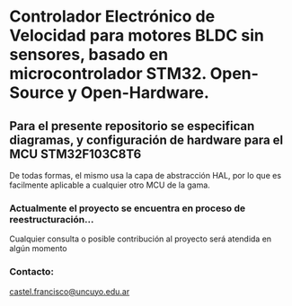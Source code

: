 # Controlador Electrónico de Velocidad para motores BLDC sin sensores, basado en microcontrolador STM32. Open-Source y Open-Hardware.

## Para el presente repositorio se especifican diagramas, y configuración de hardware para el MCU STM32F103C8T6
De todas formas, el mismo usa la capa de abstracción HAL, por lo que es facilmente aplicable a cualquier otro MCU de la gama.

### Actualmente el proyecto se encuentra en proceso de reestructuración...

Cualquier consulta o posible contribución al proyecto será atendida en algún momento
### Contacto:
castel.francisco@uncuyo.edu.ar
